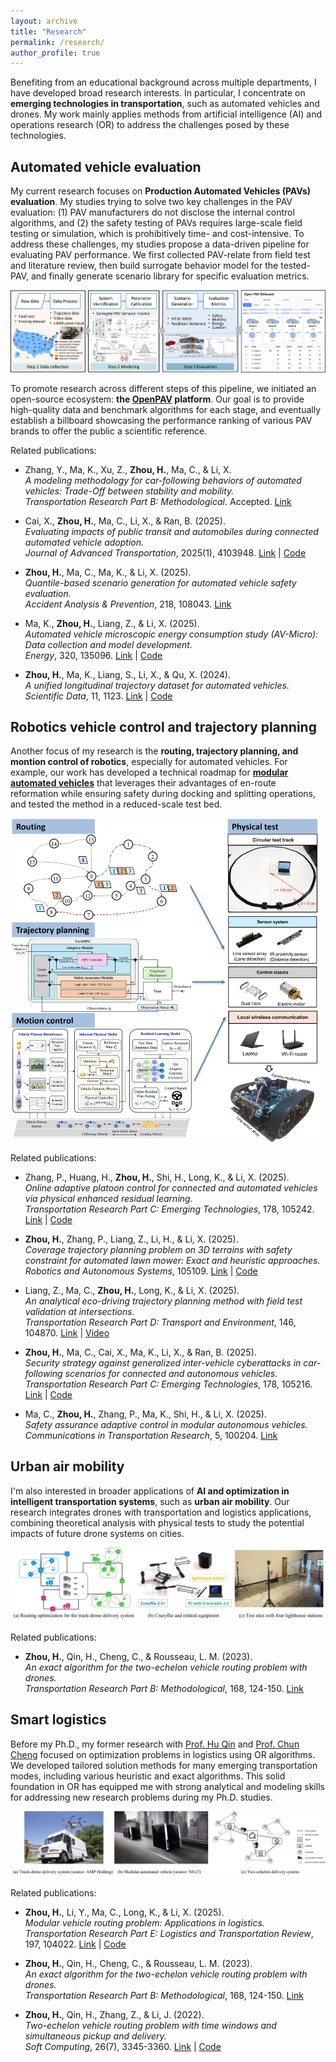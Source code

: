 ```yaml
---
layout: archive
title: "Research"
permalink: /research/
author_profile: true
---
```


Benefiting from an educational background across multiple departments, I have developed broad research interests. In particular, I concentrate on **emerging technologies in transportation**, such as automated vehicles and drones. My work mainly applies methods from artificial intelligence (AI) and operations research (OR) to address the challenges posed by these technologies.

## Automated vehicle evaluation

My current research focuses on **Production Automated Vehicles (PAVs) evaluation**. My studies trying to solve two key challenges in the PAV evaluation: (1) PAV manufacturers do not disclose the internal control algorithms, and (2) the safety testing of PAVs requires large-scale field testing or simulation, which is prohibitively time- and cost-intensive. To address these challenges, my studies propose a data-driven pipeline for evaluating PAV performance. We first collected PAV-relate from field test and literature review, then build surrogate behavior model for the tested-PAV, and finally generate scenario library for specific evaluation metrics.

![alt text](../images/method.png)

To promote research across different steps of this pipeline, we initiated an open-source ecosystem: **the [OpenPAV](https://github.com/OpenPAV/OpenPAV) platform**. Our goal is to provide high-quality data and benchmark algorithms for each stage, and eventually establish a billboard showcasing the performance ranking of various PAV brands to offer the public a scientific reference.

Related publications:
- Zhang, Y., Ma, K., Xu, Z., **Zhou, H.**, Ma, C., & Li, X.  
  *A modeling methodology for car-following behaviors of automated vehicles: Trade-Off between stability and mobility.*  
  *Transportation Research Part B: Methodological*. Accepted. [Link](https://papers.ssrn.com/sol3/papers.cfm?abstract_id=4866270)

- Cai, X., **Zhou, H.**, Ma, C., Li, X., & Ran, B. (2025).  
  *Evaluating impacts of public transit and automobiles during connected automated vehicle adoption.*  
  *Journal of Advanced Transportation*, 2025(1), 4103948. [Link](https://doi.org/10.1155/atr/4103948) | [Code](https://github.com/zll-hust/AV-VISSIM)
  
- **Zhou, H.**, Ma, C., Ma, K., & Li, X. (2025).  
  *Quantile-based scenario generation for automated vehicle safety evaluation.*  
  *Accident Analysis & Prevention*, 218, 108043. [Link](https://www.sciencedirect.com/science/article/pii/S0001457525001290)

- Ma, K., **Zhou, H.**, Liang, Z., & Li, X. (2025).  
  *Automated vehicle microscopic energy consumption study (AV-Micro): Data collection and model development.*  
  *Energy*, 320, 135096. [Link](https://doi.org/10.1016/j.energy.2025.135096) | [Code](https://github.com/MarkMaaaaa/AV_Energy_Analysis)
  
- **Zhou, H.**, Ma, K., Liang, S., Li, X., & Qu, X. (2024).  
  *A unified longitudinal trajectory dataset for automated vehicles.*  
  *Scientific Data*, 11, 1123. [Link](https://doi.org/10.1038/s41597-024-03795-y) | [Code](https://github.com/CATS-Lab/Filed-Experiment-Data-ULTra-AV)


## Robotics vehicle control and trajectory planning

Another focus of my research is the **routing, trajectory planning, and montion control of robotics**, especially for automated vehicles. For example, our work has developed a technical roadmap for **[modular automated vehicles](https://www.next-future-mobility.com/)** that leverages their advantages of en-route reformation while ensuring safety during docking and splitting operations, and tested the method in a reduced-scale test bed.

![alt text](../images/modular.png)

Related publications:
- Zhang, P., Huang, H., **Zhou, H.**, Shi, H., Long, K., & Li, X. (2025).  
  *Online adaptive platoon control for connected and automated vehicles via physical enhanced residual learning.*  
  *Transportation Research Part C: Emerging Technologies*, 178, 105242. [Link](https://doi.org/10.1016/j.trc.2025.105242) | [Code](https://github.com/CATS-Lab/AV-Control-PERL_Platooning)
  
- **Zhou, H.**, Zhang, P., Liang, Z., Li, H., & Li, X. (2025).  
  *Coverage trajectory planning problem on 3D terrains with safety constraint for automated lawn mower: Exact and heuristic approaches.*  
  *Robotics and Autonomous Systems*, 105109. [Link](https://doi.org/10.1016/j.robot.2025.105109) | [Code](https://github.com/CATS-Lab/Mower-CTPP-3D)
  
- Liang, Z., Ma, C., **Zhou, H.**, Long, K., & Li, X. (2025).  
  *An analytical eco-driving trajectory planning method with field test validation at intersections.*  
  *Transportation Research Part D: Transport and Environment*, 146, 104870. [Link](https://doi.org/10.1016/j.trd.2025.104870) | [Video](https://youtu.be/IgchcTqqOIA)

- **Zhou, H.**, Ma, C., Cai, X., Ma, K., Li, X., & Ran, B. (2025).  
  *Security strategy against generalized inter-vehicle cyberattacks in car-following scenarios for connected and autonomous vehicles.*  
  *Transportation Research Part C: Emerging Technologies*, 178, 105216. [Link](https://doi.org/10.1016/j.trc.2025.105216) | [Code](https://github.com/CATS-Lab/Cybersecurity)
  
- Ma, C., **Zhou, H.**, Zhang, P., Ma, K., Shi, H., & Li, X. (2025).  
  *Safety assurance adaptive control in modular autonomous vehicles.*  
  *Communications in Transportation Research*, 5, 100204. [Link](https://doi.org/10.1016/j.commtr.2025.100204)

## Urban air mobility

I'm also interested in broader applications of **AI and optimization in intelligent transportation systems**, such as **urban air mobility**. Our research integrates drones with transportation and logistics applications, combining theoretical analysis with physical tests to study the potential impacts of future drone systems on cities.

![alt text](../images/drone.png)

Related publications:
- **Zhou, H.**, Qin, H., Cheng, C., & Rousseau, L. M. (2023).  
  *An exact algorithm for the two-echelon vehicle routing problem with drones.*  
  *Transportation Research Part B: Methodological*, 168, 124-150. [Link](https://doi.org/10.1016/j.trb.2023.01.002)

<!-- ## Intelligent traffic management -->

## Smart logistics

Before my Ph.D., my former research with [Prof. Hu Qin](https://cm.hust.edu.cn/info/1745/24587.htm) and [Prof. Chun Cheng](https://sites.google.com/site/chun123cheng/home) focused on optimization problems in logistics using OR algorithms. We developed tailored solution methods for many emerging transportation modes, including various heuristic and exact algorithms. This solid foundation in OR has equipped me with strong analytical and modeling skills for addressing new research problems during my Ph.D. studies.

![alt text](../images/logistics.png)

Related publications:
- **Zhou, H.**, Li, Y., Ma, C., Long, K., & Li, X. (2025).  
  *Modular vehicle routing problem: Applications in logistics.*  
  *Transportation Research Part E: Logistics and Transportation Review*, 197, 104022. [Link](https://doi.org/10.1016/j.tre.2025.104022) | [Code](https://github.com/CATS-Lab/MVRP)

- **Zhou, H.**, Qin, H., Cheng, C., & Rousseau, L. M. (2023).  
  *An exact algorithm for the two-echelon vehicle routing problem with drones.*  
  *Transportation Research Part B: Methodological*, 168, 124-150. [Link](https://doi.org/10.1016/j.trb.2023.01.002)

- **Zhou, H.**, Qin, H., Zhang, Z., & Li, J. (2022).  
  *Two-echelon vehicle routing problem with time windows and simultaneous pickup and delivery.*  
  *Soft Computing*, 26(7), 3345-3360. [Link](https://doi.org/10.1007/s00500-021-06712-2) | [Code](https://github.com/zll-hust/2E-VRPTWSPD)